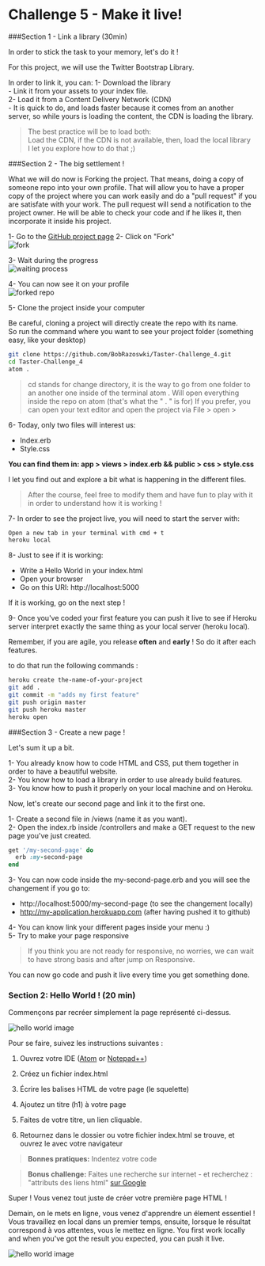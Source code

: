 Challenge 5 - Make it live!
================

###Section 1 -  Link a library (30min)

In order to stick the task to your memory, let's do it !

For this project, we will use the Twitter Bootstrap Library.

In order to link it, you can:
  1- Download the library                                                 
    - Link it from your assets to your index file.                                                 
  2- Load it from a Content Delivery Network (CDN)                                                 
    - It is quick to do, and loads faster because it comes from an another server, so while yours is loading the content, the CDN is loading the library.

> The best practice will be to load both:                                                                               
Load the CDN, if the CDN is not available, then, load the local library                                               
I let you explore how to do that ;)

###Section 2 -  The big settlement !

What we will do now is Forking the project. That means, doing a copy of someone repo into your own profile. That will allow you to have a proper copy of the project where you can work easily and do a "pull request" if you are satisfate with your work. The pull request will send a notification to the project owner. He will be able to check your code and if he likes it, then incorporate it inside his project.

1- Go to the [GitHub project page](https://github.com/BobRazoswki/Taster-Challenge_4 "taster challenge 4")
2- Click on "Fork"                                                 
![fork](https://raw.githubusercontent.com/makersacademy/taster2.0/master/assets/images/CSS%20Challenge/fork.png)

3- Wait during the progress                                                 
![waiting process](https://raw.githubusercontent.com/makersacademy/taster2.0/master/assets/images/CSS%20Challenge/wait.png)

4- You can now see it on your profile                                                 
![forked repo](https://raw.githubusercontent.com/makersacademy/taster2.0/master/assets/images/CSS%20Challenge/forked.jpg)


5- Clone the project inside your computer                                                 

Be careful, cloning a project will directly create the repo with its name.                                                           
So run the command where you want to see your project folder (something easy, like your desktop)

```bash
git clone https://github.com/BobRazoswki/Taster-Challenge_4.git
cd Taster-Challenge_4
atom .
```
> cd stands for change directory, it is the way to go from one folder to an another one inside of the terminal
> atom . Will open everything inside the repo on atom (that's what the " . " is for)
If you prefer, you can open your text editor and open the project via File > open >

6- Today, only two files will interest us:                                                 
  - Index.erb
  - Style.css

**You can find them in: app > views > index.erb && public > css > style.css**

I let you find out and explore a bit what is happening in the different files.
> After the course, feel free to modify them and have fun to play with it in order to understand how it is working !


7- In order to see the project live, you will need to start the server with:                                                 

```bash
Open a new tab in your terminal with cmd + t
heroku local
```

8- Just to see if it is working:                                                 
  - Write a Hello World in your index.html
  - Open your browser
  - Go on this URI: http://localhost:5000

If it is working, go on the next step !

9- Once you've coded your first feature you can push it live to see if Heroku server interpret exactly the same thing as your local server (heroku local).

Remember, if you are agile, you release **often** and **early** ! So do it after each features.

to do that run the following commands :

```bash
heroku create the-name-of-your-project
git add .
git commit -m "adds my first feature"
git push origin master
git push heroku master
heroku open
```
###Section 3 -  Create a new page !

Let's sum it up a bit.

1- You already know how to code HTML and CSS, put them together in order to have a beautiful website.                  
2- You know how to load a library in order to use already build features.                                              
3- You know how to push it properly on your local machine and on Heroku.                                                 

Now, let's create our second page and link it to the first one.

1- Create a second file in /views (name it as you want).                                                 
2- Open the index.rb inside /controllers and make a GET request to the new page you've just created.

```ruby
get '/my-second-page' do
  erb :my-second-page
end
```

3- You can now code inside the my-second-page.erb and you will see the changement if you go to:                         
  - http://localhost:5000/my-second-page (to see the changement locally)
  - http://my-application.herokuapp.com  (after having pushed it to github)

4- You can know link your different pages inside your menu :)                                                       
5- Try to make your page responsive

> If you think you are not ready for responsive, no worries, we can wait to have strong basis and after jump on Responsive.

You can now go code and push it live every time you get something done.

### Section 2: Hello World ! (20 min)
Commençons par recréer simplement la page représenté ci-dessus.

![hello world image](https://raw.githubusercontent.com/makersacademy/taster2.0/master/assets/images/HTML%20Challenge/Hello%20world.png)

Pour se faire, suivez les instructions suivantes :

1. Ouvrez votre IDE ([Atom](https://atom.io/ "Atom.io") or [Notepad++](https://notepad-plus-plus.org/download/v6.9.1.html "Notepad++"))

2. Créez un fichier index.html

3. Écrire les balises HTML de votre page (le squelette)

4. Ajoutez un titre (h1) à votre page

5. Faites de votre titre, un lien cliquable.

6. Retournez dans le dossier ou votre fichier index.html se trouve, et ouvrez le avec votre navigateur

> **Bonnes pratiques:**
Indentez votre code

> **Bonus challenge:**
Faites une recherche sur internet - et recherchez : "attributs des liens html" [sur Google](https://google.fr/ "Google")

Super ! Vous venez tout juste de créer votre première page HTML !

Demain, on le mets en ligne, vous venez d'apprendre un élement essentiel ! Vous travaillez en local dans un premier temps, ensuite, lorsque le résultat correspond à vos attentes, vous le mettez en ligne.                                           You first work locally and when you've got the result you expected, you can push it live.

![hello world image](https://raw.githubusercontent.com/makersacademy/taster2.0/master/assets/images/HTML%20Challenge/mockup%20example.gif)
